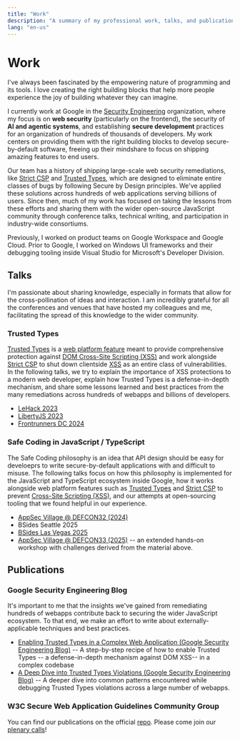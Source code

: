 ```yaml
---
title: "Work"
description: "A summary of my professional work, talks, and publications."
lang: "en-us"
---
```


# Work

I've always been fascinated by the empowering nature of programming and its
tools. I love creating the right building blocks that help more people
experience the joy of building whatever they can imagine.

I currently work at Google in the
[Security Engineering](https://bughunters.google.com/) organization, where my
focus is on **web security** (particularly on the frontend), the security of
**AI and agentic systems**, and establishing **secure development** practices
for an organization of hundreds of thousands of developers. My work centers on
providing them with the right building blocks to develop secure-by-default
software, freeing up their mindshare to focus on shipping amazing features to
end users.

Our team has a history of shipping large-scale web security remediations, like
[Strict CSP](https://developer.mozilla.org/en-US/docs/Web/HTTP/Guides/CSP#strict_csp)
and
[Trusted Types](https://developer.mozilla.org/en-US/docs/Web/API/Trusted_Types_API),
which are designed to eliminate entire classes of bugs by following Secure by
Design principles. We've applied these solutions across hundreds of web
applications serving billions of users. Since then, much of my work has focused
on taking the lessons from these efforts and sharing them with the wider
open-source JavaScript community through conference talks, technical writing,
and participation in industry-wide consortiums.

Previously, I worked on product teams on Google Workspace and Google Cloud.
Prior to Google, I worked on Windows UI frameworks and their debugging tooling
inside Visual Studio for Microsoft's Developer Division.

## Talks

I'm passionate about sharing knowledge, especially in formats that allow for the
cross-pollination of ideas and interaction. I am incredibly grateful for all the
conferences and venues that have hosted my colleagues and me, facilitating the
spread of this knowledge to the wider community.

### Trusted Types

[Trusted Types](https://developer.mozilla.org/en-US/docs/Web/API/Trusted_Types_API)
is a [web platform feature](https://www.w3.org/TR/trusted-types/) meant to
provide comprehensive protection against
[DOM Cross-Site Scripting (XSS)](https://portswigger.net/web-security/cross-site-scripting/dom-based)
and work alongside
[Strict CSP](https://developer.mozilla.org/en-US/docs/Web/HTTP/Guides/CSP#strict_csp)
to shut down clientside [XSS](https://owasp.org/www-community/attacks/xss/) as
an entire class of vulnerabilities. In the following talks, we try to explain
the importance of XSS protections to a modern web developer, explain how Trusted
Types is a defense-in-depth mechanism, and share some lessons learned and best
practices from the many remediations across hundreds of webapps and billions of
developers.

- [LeHack 2023](https://www.youtube.com/watch?v=hOOpn0xEqrQ)
- [LibertyJS 2023](https://x.com/liberty_js/status/1712846893628191081)
- [Frontrunners DC 2024](https://www.youtube.com/watch?v=NUj7-XM51y8&t=12s)

### Safe Coding in JavaScript / TypeScript

The Safe Coding philosophy is an idea that API design should be easy for
develoeprs to write secure-by-default applications with and difficult to misuse.
The following talks focus on how this philosophy is implemented for the
JavaScript and TypeScript ecosystem inside Google, how it works alongside web
platform features such as
[Trusted Types](https://developer.mozilla.org/en-US/docs/Web/API/Trusted_Types_API)
and
[Strict CSP](https://developer.mozilla.org/en-US/docs/Web/HTTP/Guides/CSP#strict_csp)
to prevent
[Cross-Site Scripting (XSS)](https://owasp.org/www-community/attacks/xss/), and
our attempts at open-sourcing tooling that we found helpful in our experience.

- [AppSec Village @ DEFCON32 (2024)](https://www.youtube.com/watch?v=Q_PvndVqnsQ)
- BSides Seattle 2025
- [BSides Las Vegas 2025](https://www.youtube.com/live/DM2koEQ16p4?si=Abe3-qQ6jBGPYQO1&t=4322)
- [AppSec Village @ DEFCON33 (2025)](https://github.com/aaronshim/juice-shop) --
  an extended hands-on workshop with challenges derived from the material above.

## Publications

### Google Security Engineering Blog

It's important to me that the insights we've gained from remediating hundreds of
webapps contribute back to securing the wider JavaScript ecosystem. To that end,
we make an effort to write about externally-applicable techniques and best
practices.

- [Enabling Trusted Types in a Complex Web Application (Google Security Engineering Blog)](https://bughunters.google.com/blog/6037890662793216/enabling-trusted-types-in-a-complex-web-application-a-case-study-of-appsheet)
  -- A step-by-step recipe of how to enable Trusted Types -- a defense-in-depth
  mechanism against DOM XSS-- in a complex codebase
- [A Deep Dive into Trusted Types Violations (Google Security Engineering Blog)](https://bughunters.google.com/blog/5850786553528320/a-deep-dive-into-js-trusted-types-violations)
  -- A deeper dive into common patterns encountered while debugging Trusted
  Types violations across a large number of webapps.

### W3C Secure Web Application Guidelines Community Group

You can find our publications on the official
[repo](https://github.com/w3c-cg/swag/tree/main/docs). Please come join our
[plenary calls](https://www.w3.org/community/swag/)!
